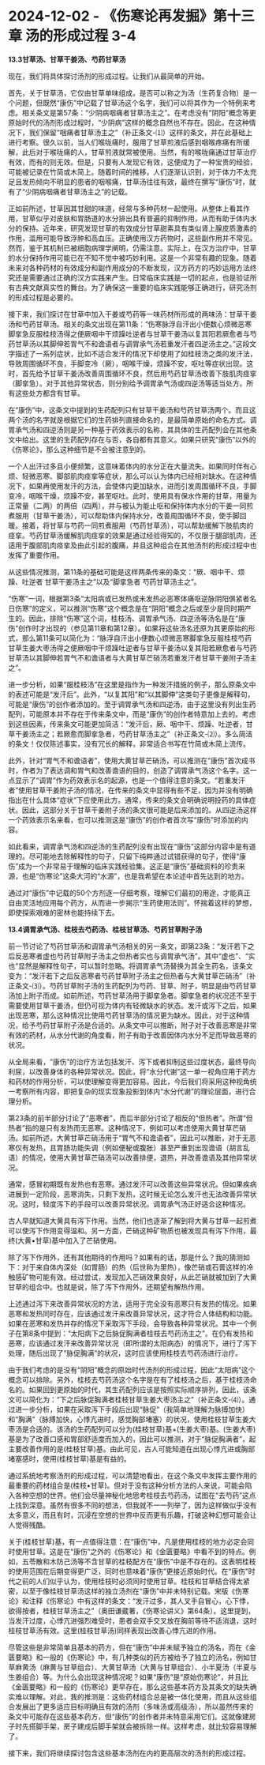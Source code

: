 # 2024-12-02 - 《伤寒论再发掘》第十三章 汤的形成过程 3-4

**13.3甘草汤、甘草干姜汤、芍药甘草汤**

现在，我们将具体探讨汤剂的形成过程。让我们从最简单的开始。

首先，关于甘草汤，它仅由甘草单味组成，是否可以称之为汤（生药复合物）是一个问题，但既然“康伤”中记载了甘草汤这个名字，我们可以将其作为一个特例来考虑。相关条文是第57条：“少阴病咽痛者甘草汤主之”。在考虑没有“阴阳”概念等更原始时代的汤剂形成过程时，“少阴病”这样的概念自然也不存在。因此，在这种情况下，我们保留“咽痛者甘草汤主之”（补正条文-⑴）这样的条文，并在此基础上进行考察。很久以前，当人们喉咙痛时，服用了甘草煎液后感到咽喉疼痛有所缓解，此后对于喉咙痛的人，甘草煎液就常被使用。当然，有的喉咙痛通过甘草治疗有效，而有的则无效。但是，只要有人发现它有效，这便成为了一种宝贵的经验，可能被记录在竹简或木简上。随着时间的推移，人们逐渐认识到，对于体力不太充足且发热倾向不明显的患者的咽喉痛，甘草汤往往有效，最终在撰写“康伤”时，就有了“少阴病咽痛者甘草汤主之”的记载。

正如前所述，甘草因其甘甜的味道，经常与多种药材一起使用。从整体上看其作用，甘草似乎对皮肤和胃肠道的水分排出具有普遍的抑制作用，从而有助于体内水分的保持。近年来，研究发现甘草的有效成分甘草甜素具有类似肾上腺皮质激素的作用，滥用可能导致浮肿和高血压。正确使用汉方药物时，这些副作用并不常见。然而，鉴于其机制已被细胞病理学阐明，仍需注意。实际上，在汉方治疗中，甘草的水分保持作用可能已在不知不觉中被巧妙利用。这是一个非常有趣的现象。随着未来对各种药材的有效成分和副作用成分的不断发现，汉方药方的巧妙运用方法终究还是需要通过正确的汉方实践来产生。日常临床实践是一切的起点，也是验证所有古典文献真实性的舞台。为了确保这一重要的临床实践能够正确进行，研究汤剂的形成过程是必要的。

接下来，我们探讨在甘草中加入干姜或芍药等一味药材所形成的两味汤：甘草干姜汤和芍药甘草汤。相关的条文出现在第11条：“伤寒脉浮自汗出小便数心烦微恶寒脚挛急反服桂枝汤得之便厥咽中干烦躁吐逆者与甘草干姜汤以复其阳若厥愈者与芍药甘草汤以其脚伸若胃气不和谵语者与调胃承气汤若重发汗者四逆汤主之。”这段文字描述了一系列症状，比如不适合发汗的情况下却使用了如桂枝汤之类的发汗法，导致周围循环不良，手脚变冷（厥），咽喉干燥，烦躁不安，呕吐等症状出现。这时，首先给予甘草干姜汤改善周围循环不良，然后用芍药甘草汤改善下肢肌肉痉挛（脚挛急）。对于其他异常状态，则分别给予调胃承气汤或四逆汤等适当处方。所有这些处方都含有甘草。

在“康伤”中，这条文中提到的生药配列只有甘草干姜汤和芍药甘草汤两个。而且这两个汤的名字就是根据它们的生药排列直接命名的，是最简单原始的命名方式。调胃承气汤和四逆汤则是另一种基于药效表示的名称，其具体的生药配列会在其他条文中给出。这里的生药配列存在与否，各自都有其意义。如果只研究“康伤”以外的《伤寒论》，那么这种细节是不会被注意到的。

一个人出汗过多且小便频繁，这意味着体内的水分正在大量流失。如果同时伴有心烦、轻微恶寒、脚部肌肉痉挛等症状，那么可以认为体内已经相对缺水。在这种情况下，如果再使用发汗的方法，会使体内更加缺水，进而引发周围循环不良，手脚变冷，咽喉干燥，烦躁不安，甚至呕吐。此时，使用具有保水作用的甘草，用量为正常量（二两）的两倍（四两），并与被认为能止呕和保持体内水分的干姜一同煎煮服用（甘草干姜汤），可以帮助体内保持水分，改善周围循环不良，使手脚回暖。接着，将甘草与芍药一同煎煮服用（芍药甘草汤），可以帮助缓解下肢肌肉的痉挛。芍药甘草汤缓解肌肉痉挛的效果是通过经验得知的，不仅限于腿部肌肉，还适用于腹部肌肉痉挛及由此引起的腹痛，并且这种组合在其他汤剂的形成过程中也发挥了重要作用。

从这些情况推测，第11条的基础可能是这样两条传来的条文：“厥、咽中干、烦躁、吐逆者 甘草干姜汤主之”以及“脚挛急者 芍药甘草汤主之”。

“伤寒”一词，根据第3条“太阳病或已发热或未发热必恶寒体痛呕逆脉阴阳俱紧者名日伤寒”的定义，可以推测“伤寒”这个概念是在“阴阳”概念之后或至少是同时期产生的。因此，排除“伤寒”这个词，桂枝汤、调胃承气汤、四逆汤等汤名是在“康伤”创作时才出现的（参见第11章和第12章）。如果将这些汤名还原为其更原始的形式，那么第11条可以简化为：“脉浮自汗出小便数心烦微恶寒脚挛急反服桂枝芍药甘草生姜大枣汤得之便厥咽中干烦躁吐逆者与甘草干姜汤以复其阳若厥愈者与芍药甘草汤以其脚伸若胃气不和谵语者与大黄甘草芒硝汤若重发汗者甘草干姜附子汤主之”。

进一步分析，如果“服桂枝汤”在这里是指作为一种发汗措施的例子，那么原条文中的表述可能是“发汗后”。此外，“以复其阳”和“以其脚伸”这类句子更像是解释句，可能是“康伤”的创作者添加的。至于调胃承气汤和四逆汤，由于这里没有列出生药配列，可能原本并不存在于传来条文中，而是“康伤”的创作者特意加上去的。考虑到这些因素，传来条文可能更加简洁：“发汗后，厥、咽中干、烦躁、吐逆者，甘草干姜汤主之；若厥愈而脚挛急者，芍药甘草汤主之”（补正条文-⑵）。多么简洁的条文！仅仅陈述事实，没有冗长的解释，非常适合书写在竹简或木简上流传。

此外，针对“胃气不和谵语者”，使用大黄甘草芒硝汤，可以推测在“康伤”首次成书时，作者为了表达调和胃气和改善谵语的目的，创造了调胃承气汤这个名字。这一点显示了“调胃”作为药效表示名的起源，也是一个值得注意的条文。“若重发汗者”使用甘草干姜附子汤的情况，在传来的条文中显得有些不足，因为并没有明确指出在什么具体“症状”下应使用此方。通常，传来的条文会明确说明投药的具体症状。因此，这部分关于甘草干姜附子汤的条文很可能是后来添加的。从四逆汤这样一个药效表示名来看，也可以推测这是“康伤”的创作者首次写“康伤”时添加的内容。

如此看来，调胃承气汤和四逆汤的生药配列没有出现在“康伤”这部分内容中是有道理的。尽可能地去除解释性的句子，只留下纯粹通过试错获得的句子，使得“康伤”成为一个非常易于理解的临床实践经验集。这正是“康伤”基础资料的珍贵来源，也是“伤寒论”这条大河的“水源”，也是我希望在本论述中首先达到的地方。

通过对“康伤”中记载的50个方剂逐一仔细考察，理解它们最初的用途，才能真正自由灵活地应用每个药方，从而进一步揭示“生药使用法则”。怀揣着这样的梦想，即使探索艰难的密林也能持续下去。

**13.4调胃承气汤、桂枝去芍药汤、桂枝甘草汤、芍药甘草附子汤**

前一节讨论了芍药甘草汤和调胃承气汤相关的另一条文，即第23条：“发汗若下之后反恶寒者虚也芍药甘草附子汤主之但热者实也与调胃承气汤”。其中“虚也”、“实也”显然是解释性句子，可以暂时忽略。将调胃承气汤替换为其全生药名，该条文变为：“发汗若下之后反恶寒者芍药甘草附子汤主之但热者与大黄甘草芒硝汤”（补正条文-⑶）。芍药甘草附子汤的生药配列为芍药、甘草、附子，明显是由芍药甘草汤加上附子而成。如前所述，芍药甘草汤用于脚挛急者。脚挛急者的状况还不至于需要使用甘草干姜汤，但仍可视为体内有轻微缺水的状态。发汗或泻下之后，如果出现恶寒，那么这种情况比使用芍药甘草汤的情况更为缺水。因此，对于这种情况，给予芍药甘草附子汤是合适的。从条文中可以推断，附子对于改善恶寒是非常有效的药材，从水分代谢的角度看，附子有助于改善因体内水分不足而导致恶寒的状况。

从全局来看，“康伤”的治疗方法包括发汗、泻下或者抑制这些过度状态，最终导向利尿，以改善身体的各种异常状况。因此，将“水分代谢”这一单一视角应用于药方和药材的作用分析，可以使理解变得更加容易。因此，今后我们将采用这种视角统一考察所有内容，即把复杂的现实现象投影到体内“水分代谢”的理论层面，进行合理分析。

第23条的前半部分讨论了“恶寒者”，而后半部分讨论了相反的“但热者”。所谓“但热者”指的是只有发热而无恶寒。这种情况下，例如可以考虑使用大黄甘草芒硝汤。如前所述，大黄甘草芒硝汤用于“胃气不和谵语者”，因此可以推断，对于无恶寒仅有发热，且胃肠功能失调（例如便秘或腹胀）甚至严重到出现谵语（胡言乱语）的情况，使用大黄甘草芒硝汤可以改善排便，退热，并改善谵语及其他异常状况。

通常，感冒初期既有发热也有恶寒。通过发汗可以改善这些异常状况。但如果疾病进展到一定阶段，恶寒消失，只剩下发热，这时候无论怎么发汗也无法改善异常状况。这时，轻度泻下的手段可以改善异常状况。调胃承气汤正好适合这种情况。

古人早就知道大黄具有泻下作用。当然，他们也逐渐了解到将大黄与甘草一起煎煮可以使泻下作用变得温和。另一方面，芒硝这种矿物质也被发现具有泻下作用，最终(大黄•甘草)基中加入了芒硝使用。

除了泻下作用外，还有其他期待的作用吗？如果有的话，那是什么？我的猜测如下：对于来自体内深处（如胃肠）的热（后世称为里热），像芒硝或石膏这样的冷触感矿物可能有效。经过尝试，发现加入芒硝效果良好，从此芒硝就被加到了大黄甘草的组合中。也就是说，除了泻下作用外，还期望有解热作用。

上述通过泻下来改善异常状况的方法，适用于完全没有恶寒只有发热的情况。如果恶寒和发热同时存在，应该通过发汗来改善异常状况，这才符合人体结构和功能。如果在恶寒和发热并存的情况下采取泻下手段，会导致各种异常状况。其中一个例子在第8条中提到：“太阳病下之后脉促胸满者桂枝去芍药汤主之”。在仍有发热和恶寒，应该通过发汗来改善异常状况（即所谓的太阳病态）的情况下，进行了泻下处理，随后出现了“脉促胸满”的状况，这时应该使用桂枝去芍药汤进行治疗。

由于我们考虑的是没有“阴阳”概念的原始时代汤剂的形成过程，因此“太阳病”这个概念可以排除。另外，桂枝去芍药汤这个名字是在有了桂枝汤之后，基于桂枝汤命名的。如果回到更原始的时代，其生药配列应该是按照实际顺序排列，因此，该条文可以简化为：“下之后脉促胸满者桂枝甘草生姜大枣汤主之”（补正条文-⑷）。通过进一步分析，如果在采取泻下手段后出现“脉促”（我简单地理解为脉搏加快）和“胸满”（脉搏加快，心悸亢进时，感觉胸部堵塞）的状况，使用桂枝甘草生姜大枣汤是合适的。该汤的生药配列可以分为(桂枝甘草)基+(生姜大枣)基。(生姜大枣)基是为了改善口感和胃部舒适度而加入的，因此可以推测，对于“脉促胸满者”，起主要改善作用的是(桂枝甘草)基。由此可见，古人可能知道在出现心悸亢进或胸部堵塞感时，使用(桂枝甘草)基是有益的。

通过系统地考察汤剂的形成过程，可以清楚地看出，在这个条文中发挥主要作用的最重要的药材组合是(桂枝•甘草)。但对于没有这种分析方法的人来说，可能会陷入各种空想的世界。他们会尽量神秘化地思考桂枝去芍药汤，试图在“去芍药”这点上找到深意。虽然有很多不同的想法，但我就不一一列举了，因为这样做似乎没有太多意义，而且有时，沉浸在空想的世界中反而更有乐趣，打破这种幻想可能会让人觉得残酷。

关于(桂枝甘草)基，有一点值得注意：在“康伤”中，凡是使用桂枝的地方必定会同时使用甘草。这是在“康伤”之外的《伤寒论》和《金匮要略》中看不到的特点。例如，五苓散和木防己汤等不含甘草的桂枝配方在“康伤”中是不存在的。这表明桂枝的使用范围在后期变得更广泛，同时也意味着“康伤”更接近原始时代。在“康伤”时代之前的人们似乎认为，使用桂枝时必须同时使用甘草。桂枝和甘草结合得太紧密，以至于像桂枝甘草汤这样的独立汤剂在“康伤”中并未特别记载。宋版《伤寒论》和注释《伤寒论》中有这样的条文：“发汗过多，其人叉手自冒心，心下悸，欲得按者，桂枝甘草汤主之”（奥田谦蔵著，《伤寒论讲义》第64条）。这里提到，当发汗过度，心悸亢进强烈难受时，患者会双手交叉放在胸前等待不适消退，这时桂枝甘草汤有效。这里(桂枝甘草汤)同样表现出改善心悸亢进的作用。

尽管这些是非常简单且基本的药方，但在“康伤”中并未赋予独立的汤名，而在《金匮要略》和一般的《伤寒论》中，有几种类似的药方被给予了独立的汤名，例如甘草麻黄汤（麻黄与甘草组合）、大黄甘草汤（大黄与甘草组合）、小半夏汤（半夏与生姜组合）等。为什么会出现这种情况呢？如果“康伤”是“原始伤寒论”，并且比《金匮要略》和一般的《伤寒论》更早存在，那么这些基本药方及其条文的缺失确实难以理解。对此，我的推测是：这些药材组合总是被一体化使用，而且从这些组合发展出了更多适应目标明确且有效的汤剂（多味汤或高级汤），所以虽然传来的条文中可能存在这些基本药方，但“康伤”的创作者并未特意采用它们。这就像建房子时先搭脚手架，房子建成后脚手架就会被拆除一样。这样考虑，就比较容易理解了。

接下来，我们将继续探讨包含这些基本汤剂在内的更高层次的汤剂的形成过程。